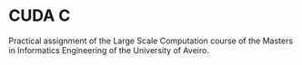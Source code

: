 # CUDA C
Practical assignment of the Large Scale Computation course of the Masters in Informatics Engineering of the University of Aveiro.
